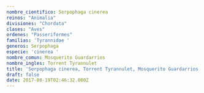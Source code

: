 ```yaml
---
nombre_cientifico: Serpophaga cinerea
reinos: "Animalia"
divisiones: "Chordata"
clases: "Aves"
ordenes: "Passeriformes"
familias: 'Tyrannidae '
generos: Serpophaga
especie: 'cinerea '
nombre_comun: Mosquerito Guardarrios
nombre_ingles: Torrent Tyrannulet
title: 'Serpophaga cinerea, Torrent Tyrannulet, Mosquerito Guardarrios'
draft: false
date: 2017-08-19T02:46:32.000Z
---
```


